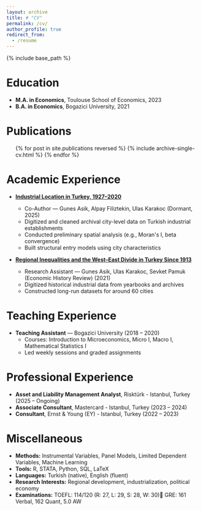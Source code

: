 ```yaml
---
layout: archive
title: # "CV"
permalink: /cv/
author_profile: true
redirect_from:
  - /resume
---
```


{% include base_path %}

Education
======
* **M.A. in Economics**, Toulouse School of Economics, 2023
* **B.A. in Economics**, Bogazici University, 2021

Publications
======

  <ul>{% for post in site.publications reversed %}
    {% include archive-single-cv.html %}
  {% endfor %}</ul>
  


Academic Experience
======
* [**Industrial Location in Turkey, 1927–2020**](https://bkbasdil.github.io/research/industrial-location/)
  * Co-Author — Gunes Asik, Alpay Filiztekin, Ulas Karakoc (Dormant, 2025)
  * Digitized and cleaned archival city-level data on Turkish industrial establishments
  * Conducted preliminary spatial analysis (e.g., Moran's I, beta convergence)
  * Built structural entry models using city characteristics

* [**Regional Inequalities and the West–East Divide in Turkey Since 1913**](https://onlinelibrary.wiley.com/doi/10.1111/ehr.13245)
  * Research Assistant — Gunes Asik, Ulas Karakoc, Sevket Pamuk (Economic History Review) (2021)
  * Digitized historical industrial data from yearbooks and archives
  * Constructed long-run datasets for around 60 cities

Teaching Experience
======
* **Teaching Assistant** — Bogazici University (2018 – 2020)
  * Courses: Introduction to Microeconomics, Micro I, Macro I, Mathematical Statistics I
  * Led weekly sessions and graded assignments

Professional Experience
======
* **Asset and Liability Management Analyst**, Risktürk - Istanbul, Turkey (2025 – Ongoing)
* **Associate Consultant**, Mastercard - Istanbul, Turkey (2023 – 2024)
* **Consultant**, Ernst & Young (EY) - Istanbul, Turkey (2022 – 2023)
  
Miscellaneous
======
* **Methods:** Instrumental Variables, Panel Models, Limited Dependent Variables, Machine Learning 
* **Tools:** R, STATA, Python, SQL, LaTeX 
* **Languages:** Turkish (native), English (fluent)
* **Research Interests:** Regional development, industrialization, political economy
* **Examinations:** TOEFL: 114/120 (R: 27, L: 29, S: 28, W: 30) GRE: 161 Verbal, 162 Quant, 5.0 AW


